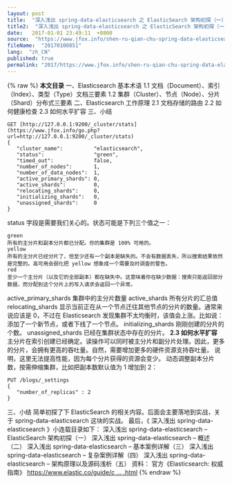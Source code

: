 ```yaml
---
layout: post
title:  "深入浅出 spring-data-elasticsearch 之 ElasticSearch 架构初探（一）"
title2:  "深入浅出 spring-data-elasticsearch 之 ElasticSearch 架构初探（一）"
date:   2017-01-01 23:49:11  +0800
source:  "https://www.jfox.info/shen-ru-qian-chu-spring-data-elasticsearch-zhi-elasticsearch-jia-gou-chu-tan-yi.html"
fileName:  "20170100851"
lang:  "zh_CN"
published: true
permalink: "2017/https://www.jfox.info/shen-ru-qian-chu-spring-data-elasticsearch-zhi-elasticsearch-jia-gou-chu-tan-yi.html"
---
```

{% raw %}
**本文目录**
一、Elasticsearch 基本术语
1.1 文档（Document）、索引（Index）、类型（Type）文档三要素
1.2 集群（Cluster）、节点（Node）、分片（Shard）分布式三要素
二、Elasticsearch 工作原理
2.1 文档存储的路由
2.2 如何健康检查 2.3 如何水平扩容 三、小结

    GET [http://127.0.0.1:9200/_cluster/stats](https://www.jfox.info/go.php?url=http://127.0.0.1:9200/_cluster/stats) 
    {
       "cluster_name":          "elasticsearch",
       "status":                "green", 
       "timed_out":             false,
       "number_of_nodes":       1,
       "number_of_data_nodes":  1,
       "active_primary_shards": 0,
       "active_shards":         0,
       "relocating_shards":     0,
       "initializing_shards":   0,
       "unassigned_shards":     0
    }

status 字段是需要我们关心的。状态可能是下列三个值之一：

    green
    所有的主分片和副本分片都已分配。你的集群是 100% 可用的。
    yellow
    所有的主分片已经分片了，但至少还有一个副本是缺失的。不会有数据丢失，所以搜索结果依然是完整的。高可用会弱化把 yellow 想象成一个需要及时调查的警告。
    red
    至少一个主分片（以及它的全部副本）都在缺失中。这意味着你在缺少数据：搜索只能返回部分数据，而分配到这个分片上的写入请求会返回一个异常。
    

active_primary_shards 集群中的主分片数量
active_shards 所有分片的汇总值
relocating_shards 显示当前正在从一个节点迁往其他节点的分片的数量。通常来说应该是 0，不过在 Elasticsearch 发现集群不太均衡时，该值会上涨。比如说：添加了一个新节点，或者下线了一个节点。
initializing_shards 刚刚创建的分片的个数。
unassigned_shards 已经在集群状态中存在的分片。
**2.3 如何水平扩容**
主分片在索引创建已经确定。读操作可以同时被主分片和副分片处理。因此，更多的分片，会拥有更高的吞吐量。自然，需要增加更多的硬件资源支持吞吐量。
说明，这里无法提高性能，因为每个分片获得的资源会变少。
动态调整副本分片数，按需伸缩集群，比如把副本数默认值为 1 增加到 2：

    PUT /blogs/_settings
    {
       "number_of_replicas" : 2
    }

三、小结
简单初探了下 ElasticSearch 的相关内容。后面会主要落地到实战，关于 spring-data-elasticsearch 这块的实战。
最后，《 深入浅出 spring-data-elasticsearch 》小连载目录如下：
深入浅出 spring-data-elasticsearch – ElasticSearch 架构初探（一）
深入浅出 spring-data-elasticsearch – 概述（二）
深入浅出 spring-data-elasticsearch – 基本案例详解（三）
深入浅出 spring-data-elasticsearch – 复杂案例详解（四）
深入浅出 spring-data-elasticsearch – 架构原理以及源码浅析（五）
资料：
官方《Elasticsearch: 权威指南》
[https://www.elastic.co/guide/c … .html](https://www.jfox.info/go.php?url=https://www.elastic.co/guide/cn/elasticsearch/guide/current/index.html)
{% endraw %}
